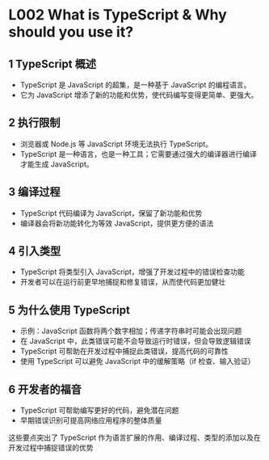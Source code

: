 # L002 What is TypeScript & Why should you use it?



## 1 TypeScript 概述

- TypeScript 是 JavaScript 的超集，是一种基于 JavaScript 的编程语言。
- 它为 JavaScript 增添了新的功能和优势，使代码编写变得更简单、更强大。



## 2 执行限制

- 浏览器或 Node.js 等 JavaScript 环境无法执行 TypeScript。
- TypeScript 是一种语言，也是一种工具；它需要通过强大的编译器进行编译才能生成 JavaScript。



## 3 编译过程

- TypeScript 代码编译为 JavaScript，保留了新功能和优势
- 编译器会将新功能转化为等效 JavaScript，提供更方便的语法



## 4 引入类型

- TypeScript 将类型引入 JavaScript，增强了开发过程中的错误检查功能
- 开发者可以在运行前更早地捕捉和修复错误，从而使代码更加健壮



## 5 为什么使用 TypeScript

- 示例：JavaScript 函数将两个数字相加；传递字符串时可能会出现问题
- 在 JavaScript 中，此类错误可能不会导致运行时错误，但会导致逻辑错误
- TypeScript 可帮助在开发过程中捕捉此类错误，提高代码的可靠性
- 使用 TypeScript 可以避免 JavaScript 中的缓解策略（if 检查、输入验证）



## 6 开发者的福音

- TypeScript 可帮助编写更好的代码，避免潜在问题
- 早期错误识别可提高网络应用程序的整体质量



这些要点突出了 TypeScript 作为语言扩展的作用、编译过程、类型的添加以及在开发过程中捕捉错误的优势